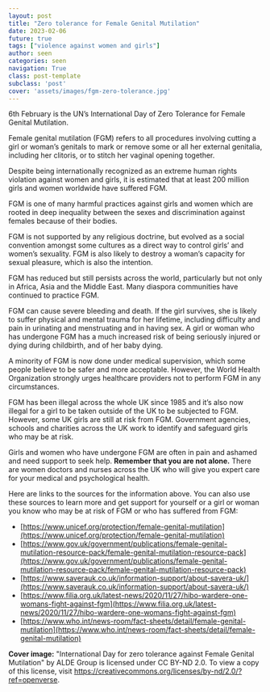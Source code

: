 ```yaml
---
layout: post
title: "Zero tolerance for Female Genital Mutilation"
date: 2023-02-06
future: true
tags: ["violence against women and girls"]
author: seen
categories: seen
navigation: True
class: post-template
subclass: 'post'
cover: 'assets/images/fgm-zero-tolerance.jpg'
---
```


6th February is the UN’s International Day of Zero Tolerance for Female Genital Mutilation.

Female genital mutilation (FGM) refers to all procedures involving cutting a girl or woman’s genitals to mark or remove some or all her external genitalia, including her clitoris, or to stitch her vaginal opening together.

Despite being internationally recognized as an extreme human rights violation against women and girls, it is estimated that at least 200 million girls and women worldwide have suffered FGM.

FGM is one of many harmful practices against girls and women which are rooted in deep inequality between the sexes and discrimination against females because of their bodies.

FGM is not supported by any religious doctrine, but evolved as a social convention amongst some cultures as a direct way to control girls’ and women’s sexuality. FGM is also likely to destroy a woman’s capacity for sexual pleasure, which is also the intention.

FGM has reduced but still persists across the world, particularly but not only in Africa, Asia and the Middle East. Many diaspora communities have continued to practice FGM.

FGM can cause severe bleeding and death. If the girl survives, she is likely to suffer physical and mental trauma for her lifetime, including difficulty and pain in urinating and menstruating and in having sex. A girl or woman who has undergone FGM has a much increased risk of being seriously injured or dying during childbirth, and of her baby dying.

A minority of FGM is now done under medical supervision, which some people believe to be safer and more acceptable. However, the World Health Organization strongly urges healthcare providers not to perform FGM in any circumstances.

FGM has been illegal across the whole UK since 1985 and it’s also now illegal for a girl to be taken outside of the UK to be subjected to FGM. However, some UK girls are still at risk from FGM. Government agencies, schools and charities across the UK work to identify and safeguard girls who may be at risk.

Girls and women who have undergone FGM are often in pain  and ashamed and need support to seek help. **Remember that you are not alone.** There are women doctors and nurses across the UK who will give you expert care for your medical and psychological health.

Here are links to the sources for the information above. You can also use these sources to learn more and get support for yourself or a girl or woman you know who may be at risk of FGM or who has suffered from FGM:

- [https://www.unicef.org/protection/female-genital-mutilation](https://www.unicef.org/protection/female-genital-mutilation)
- [https://www.gov.uk/government/publications/female-genital-mutilation-resource-pack/female-genital-mutilation-resource-pack](https://www.gov.uk/government/publications/female-genital-mutilation-resource-pack/female-genital-mutilation-resource-pack)
- [https://www.saverauk.co.uk/information-support/about-savera-uk/](https://www.saverauk.co.uk/information-support/about-savera-uk/)
- [https://www.filia.org.uk/latest-news/2020/11/27/hibo-wardere-one-womans-fight-against-fgm](https://www.filia.org.uk/latest-news/2020/11/27/hibo-wardere-one-womans-fight-against-fgm)
- [https://www.who.int/news-room/fact-sheets/detail/female-genital-mutilation](https://www.who.int/news-room/fact-sheets/detail/female-genital-mutilation)

**Cover image:**  "International Day for zero tolerance against Female Genital Mutilation" by ALDE Group is licensed under CC BY-ND 2.0. To view a copy of this license, visit https://creativecommons.org/licenses/by-nd/2.0/?ref=openverse. 